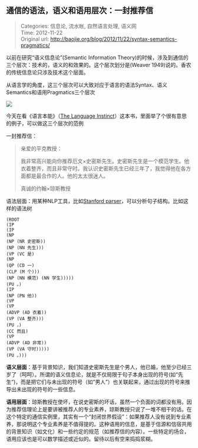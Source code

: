 通信的语法，语义和语用层次：一封推荐信
---
    
> Categories: 信息论, 流水帐, 自然语言处理, 语义网  
> Time: 2012-11-22  
> Original url: <http://baojie.org/blog/2012/11/22/syntax-semantics-pragmatics/>
    
以前在研究“语义信息论”(Semantic Information Theory)的时候，涉及到通信的三个层次：技术的，语义的和效果的。这个层次划分是(Weaver 1949)说的。香农的传统信息论只涉及技术这个层面。

从语言学的角度，这三个层次可以大致对应于语言的语法Syntax、语义Semantics和语用Pragmatics三个层次

![](http://baojie.org/blog/wp-content/uploads/2011/05/sit.png)


今天在看《语言本能》（[The Language Instinct](http://www.amazon.com/The-Language-Instinct-Mind-Creates/dp/0061336467)）这本书，里面举了个很有意思的例子，可以做这三个层次的范例

一封推荐信：

> 亲爱的平克教授：
>      
>  我非常高兴能向你推荐厄文×史密斯先生。史密斯先生是一个模范学生。他衣着整齐，而且非常守时。我认识史密斯先生已经三年了，我觉得他在各方面都是最合作的人。他的太太很迷人。
>  
> 真诚的约翰×琼斯教授


语法层面：用某种NLP工具，比如[Stanford parser](http://nlp.stanford.edu:8080/parser/index.jsp)，可以分析句子结构。比如这样的语法树

    (ROOT
    (IP
    (IP
    (NP
    (NP (NR 史密斯))
    (NP (NN 先生)))
    (VP (VC 是)
    (NP
    (QP (CD 一)
    (CLP (M 个)))
    (NP (NN 模范) (NN 学生)))))
    (PU 。)
    (IP
    (NP (PN 他))
    (VP
    (VP
    (ADVP (AD 衣着))
    (VP (VA 整齐)))
    (PU ，)
    (CC 而且)
    (VP
    (ADVP (AD 非常))
    (VP (VA 守时)))))
    (PU 。)))
    

**语义层面**：基于背景知识，我们知道史密斯先生是个男人，他已婚，他至少已经三岁了（呵呵）。所谓的语义信息论，就是不仅局限于句子本身出现的符号(如“先生”)，而是把它们与未出现的符号（如”男人”）也关联起来，通过出现的符号来推导出未出现的符号的一些信息。

**语用层面**：琼斯教授在使坏，在说史密斯的坏话，虽然一个负面的词都没有用。因为推荐信理论上是要讲被推荐人的专业素养，琼斯教授只说了一堆不相干的话。在这个特定的通信实例里，其实有一个“封闭世界假设”：如果推荐人没有说到专业素养，那说明这个专业素养是不值得提的。这种语用的信息，是基于信源和信宿共用的背景知识（如文化）和一些约定的规范（如推荐信的内容）。一些特定的场合，语用应该也是可以数学描述或近似的。留待以后有空来捣捣浆糊。     
    